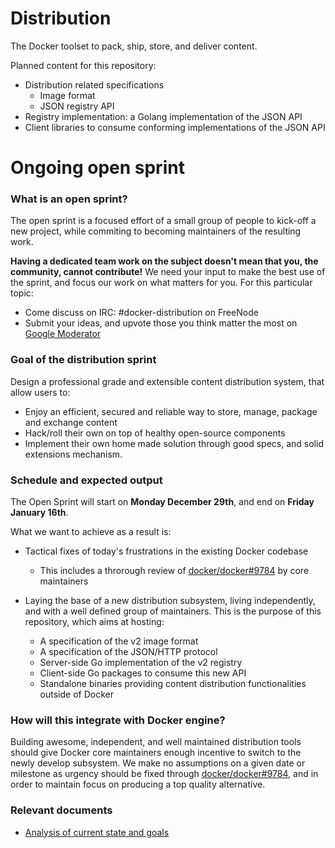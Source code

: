 Distribution
============

The Docker toolset to pack, ship, store, and deliver content.

Planned content for this repository:

* Distribution related specifications
    - Image format
    - JSON registry API
* Registry implementation: a Golang implementation of the JSON API
* Client libraries to consume conforming implementations of the JSON API

# Ongoing open sprint

### What is an open sprint?

The open sprint is a focused effort of a small group of people to kick-off a new project, while commiting to becoming maintainers of the resulting work.

**Having a dedicated team work on the subject doesn't mean that you, the community, cannot contribute!** We need your input to make the best use of the sprint, and focus our work on what matters for you. For this particular topic:

* Come discuss on IRC: #docker-distribution on FreeNode
* Submit your ideas, and upvote those you think matter the most on [Google Moderator](https://www.google.com/moderator/?authuser=1#16/e=2165c3)

### Goal of the distribution sprint

Design a professional grade and extensible content distribution system, that allow users to:

* Enjoy an efficient, secured and reliable way to store, manage, package and exchange content
* Hack/roll their own on top of healthy open-source components
* Implement their own home made solution through good specs, and solid extensions mechanism.

### Schedule and expected output

The Open Sprint will start on **Monday December 29th**, and end on **Friday January 16th**.

What we want to achieve as a result is:

* Tactical fixes of today's frustrations in the existing Docker codebase
  - This includes a throrough review of [docker/docker#9784](https://github.com/docker/docker/pull/9784) by core maintainers

* Laying the base of a new distribution subsystem, living independently, and with a well defined group of maintainers. This is the purpose of this repository, which aims at hosting:
  - A specification of the v2 image format
  - A specification of the JSON/HTTP protocol
  - Server-side Go implementation of the v2 registry
  - Client-side Go packages to consume this new API
  - Standalone binaries providing content distribution functionalities outside of Docker

### How will this integrate with Docker engine?

Building awesome, independent, and well maintained distribution tools should give Docker core maintainers enough incentive to switch to the newly develop subsystem. We make no assumptions on a given date or milestone as urgency should be fixed through [docker/docker#9784](https://github.com/docker/docker/pull/9784), and in order to maintain focus on producing a top quality alternative.

### Relevant documents

* [Analysis of current state and goals](docs/opensprint/kickoff.md)
